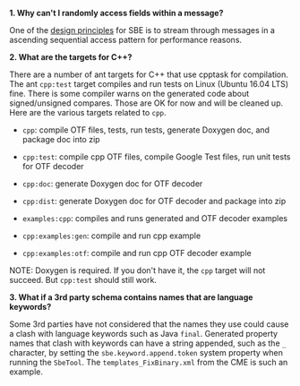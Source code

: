 **1. Why can't I randomly access fields within a message?**

One of the [design principles](Design-Principles) for SBE is to stream through messages in a ascending sequential access pattern for performance reasons.

**2. What are the targets for C++?**

There are a number of ant targets for C++ that use cpptask for compilation. The ant `cpp:test` target compiles and run tests on Linux (Ubuntu 16.04 LTS) fine. There is some compiler warns on the generated code about signed/unsigned compares. Those are OK for now and will be cleaned up. Here are the various targets related to `cpp`.

* `cpp`: compile OTF files, tests, run tests, generate Doxygen doc, and package doc into zip
 * `cpp:test`: compile cpp OTF files, compile Google Test files, run unit tests for OTF decoder
 * `cpp:doc`: generate Doxygen doc for OTF decoder
 * `cpp:dist`: generate Doxygen doc for OTF decoder and package into zip

* `examples:cpp`: compiles and runs generated and OTF decoder examples
 * `cpp:examples:gen`: compile and run cpp example
 * `cpp:examples:otf`: compile and run cpp OTF decoder example

NOTE: Doxygen is required. If you don't have it, the `cpp` target will not succeed. But `cpp:test` should still work.

**3. What if a 3rd party schema contains names that are language keywords?**

Some 3rd parties have not considered that the names they use could cause a clash with language keywords such as Java `final`. Generated property names that clash with keywords can have a string appended, such as the `_` character, by setting the `sbe.keyword.append.token` system property when running the `SbeTool`. The `templates_FixBinary.xml` from the CME is such an example.